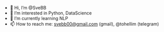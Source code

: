 - 👋 Hi, I’m @SveBB
- 👀 I’m interested in Python, DataScience
- 🌱 I’m currently learning NLP
- 📫 How to reach me: svebb00@gmail.com (gmail), @tohellim (telegram)

<!---
SveBB/SveBB is a ✨ special ✨ repository because its `README.md` (this file) appears on your GitHub profile.
You can click the Preview link to take a look at your changes.
--->
